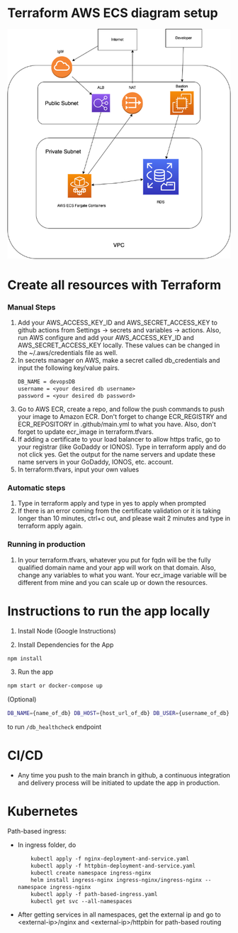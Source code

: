 # Terraform AWS ECS diagram setup
![AWS ECS Setup](AWS_ECS_setup_v1.png "AWS ECS Setup")

# Create all resources with Terraform 
### Manual Steps
1. Add your AWS_ACCESS_KEY_ID and AWS_SECRET_ACCESS_KEY to github actions from Settings -> secrets and variables -> actions. Also, run AWS configure and add your AWS_ACCESS_KEY_ID and AWS_SECRET_ACCESS_KEY locally. These values can be changed in the ~/.aws/credentials file as well.
2. In secrets manager on AWS, make a secret called db_credentials and input the following key/value pairs. 
   ```
   DB_NAME = devopsDB
   username = <your desired db username>
   password = <your desired db password>
   ```
3. Go to AWS ECR, create a repo, and follow the push commands to push your image to Amazon ECR. Don't forget to change ECR_REGISTRY and ECR_REPOSITORY in .github/main.yml to what you have. Also, don't forget to update ecr_image in terraform.tfvars.
4. If adding a certificate to your load balancer to allow https trafic, go to your registrar (like GoDaddy or IONOS). Type in terraform apply and do not click yes. Get the output for the name servers and update these name servers in your GoDaddy, IONOS, etc. account. 
5. In terraform.tfvars, input your own values

### Automatic steps
1. Type in terraform apply and type in yes to apply when prompted
2. If there is an error coming from the certificate validation or it is taking longer than 10 minutes, ctrl+c out, and please wait 2 minutes and type in terraform apply again.

### Running in production
1. In your terraform.tfvars, whatever you put for fqdn will be the fully qualified domain name and your app will work on that domain. Also, change any variables to what you want. Your ecr_image variable will be different from mine and you can scale up or down the resources.

# Instructions to run the app locally
1. Install Node (Google Instructions)

2. Install Dependencies for the App
```sh
npm install
```

3. Run the app
```sh
npm start or docker-compose up
```

(Optional)
```sh
DB_NAME={name_of_db} DB_HOST={host_url_of_db} DB_USER={username_of_db} DB_PASS={password_of_db} npm start
```
to run `/db_healthcheck` endpoint

# CI/CD
* Any time you push to the main branch in github, a continuous integration and delivery process will be initiated to update the app in production. 


# Kubernetes
Path-based ingress:
* In ingress folder, do 
  ```
      kubectl apply -f nginx-deployment-and-service.yaml
      kubectl apply -f httpbin-deployment-and-service.yaml
      kubectl create namespace ingress-nginx
      helm install ingress-nginx ingress-nginx/ingress-nginx --namespace ingress-nginx
      kubectl apply -f path-based-ingress.yaml
      kubectl get svc --all-namespaces
  ```
* After getting services in all namespaces, get the external ip and go to \<external-ip>/nginx and \<external-ip>/httpbin for path-based routing